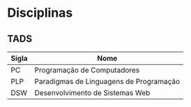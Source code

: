# Disciplinas

## TADS

|Sigla|Nome|
|-----|----|
|PC   |Programação de Computadores|
|PLP  |Paradigmas de Linguagens de Programação|
|DSW  |Desenvolvimento de Sistemas Web|
